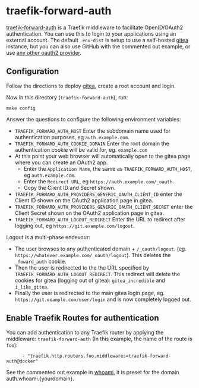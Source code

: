 # traefik-forward-auth

[traefik-forward-auth](https://github.com/thomseddon/traefik-forward-auth)
is a Traefik middleware to facilitate OpenID/OAuth2 authentication.
You can use this to login to your applications using an external
account. The default `.env-dist` is setup to use a self-hosted
[gitea](../gitea) instance, but you can also use GitHub with the
commented out example, or use [any other oauth2
provider](https://github.com/thomseddon/traefik-forward-auth/wiki/Provider-Setup).

## Configuration

Follow the directions to deploy [gitea](../gitea), create a root
account and login.

Now in this directory (`traefik-forward-auth`), run:

```
make config
```

Answer the questions to configure the following environment variables:

 * `TRAEFIK_FORWARD_AUTH_HOST` Enter the subdomain name used for
   authentication purposes, eg `auth.example.com`.
 * `TRAEFIK_FORWARD_AUTH_COOKIE_DOMAIN` Enter the root domain the
   authentication cookie will be valid for, eg. `example.com`
 * At this point your web browser will automatically open to the gitea
   page where you can create an OAuth2 app. 
   * Enter the `Application Name`, the same as
     `TRAEFIK_FORWARD_AUTH_HOST`, eg `auth.example.com`.
   * Enter the `Redirect URL`, eg `https://auth.example.com/_oauth`.
   * Copy the Client ID and Secret shown.
 * `TRAEFIK_FORWARD_AUTH_PROVIDERS_GENERIC_OAUTH_CLIENT_ID` enter the
   Client ID shown on the OAuth2 application page in gitea.
 * `TRAEFIK_FORWARD_AUTH_PROVIDERS_GENERIC_OAUTH_CLIENT_SECRET` enter
   the Client Secret shown on the OAuth2 application page in gitea.
 * `TRAEFIK_FORWARD_AUTH_LOGOUT_REDIRECT` Enter the URL to redirect
   after logging out, eg `https://git.example.com/logout`.

Logout is a multi-phase endevour:

 * The user browses to any authenticated domain + `/_oauth/logout`.
   (eg. `https://whatever.example.com/_oauth/logout`). This deletes
   the `_foward_auth` cookie.
 * Then the user is redirected to the the URL specified by
   `TRAEFIK_FORWARD_AUTH_LOGOUT_REDIRECT`. This redirect will delete
   the cookies for gitea (logging out of gitea): `gitea_incredible`
   and `i_like_gitea`.
 * Finally the user is redirected to the main gitea login page, eg.
   `https://git.example.com/user/login` and is now completely logged
   out.

## Enable Traefik Routes for authentication

You can add authentication to any Traefik router by applying the
middleware: `traefik-forward-auth` (In this example, the name of the
route is `foo`):

```
      - "traefik.http.routers.foo.middlewares=traefik-forward-auth@docker"
```

See the commented out example in
[whoami](../whoami/docker-compose.yaml), it is preset for the domain
auth.whoami.{yourdomain}.
